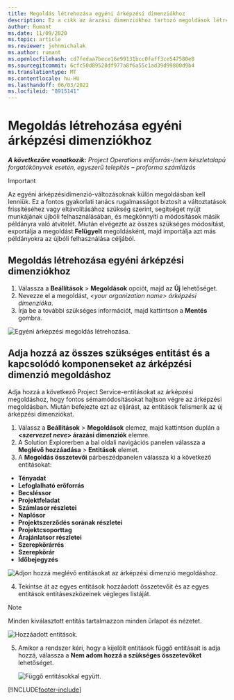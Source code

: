 ```yaml
---
title: Megoldás létrehozása egyéni árképzési dimenziókhoz
description: Ez a cikk az árazási dimenziókhoz tartozó megoldások létrehozásáról nyújt információt.
author: Rumant
ms.date: 11/09/2020
ms.topic: article
ms.reviewer: johnmichalak
ms.author: rumant
ms.openlocfilehash: cd7fedaa7bece16e99131bcc0faff3ce547580e8
ms.sourcegitcommit: 6cfc50d89528df977a8f6a55c1ad39d99800d9b4
ms.translationtype: MT
ms.contentlocale: hu-HU
ms.lasthandoff: 06/03/2022
ms.locfileid: "8915141"
---
```

# <a name="create-a-solution-for-custom-pricing-dimensions"></a>Megoldás létrehozása egyéni árképzési dimenziókhoz

 _**A következőre vonatkozik:** Project Operations erőforrás-/nem készletalapú forgatókönyvek esetén, egyszerű telepítés – proforma számlázás_ 

>[!IMPORTANT]
>Az egyéni árképzésidimenzió-változásoknak külön megoldásban kell lenniük. Ez a fontos gyakorlati tanács rugalmasságot biztosít a változtatások frissítéséhez vagy eltávolításához szükség szerint, segítséget nyújt munkájának újbóli felhasználásában, és megkönnyíti a módosítások másik példányra való átvitelét. Miután elvégezte az összes szükséges módosítást, exportálja a megoldást **Felügyelt** megoldásként, majd importálja azt más példányokra az újbóli felhasználása céljából.

## <a name="create-a-solution-for-custom-pricing-dimensions"></a>Megoldás létrehozása egyéni árképzési dimenziókhoz

1.  Válassza a **Beállítások** > **Megoldások** opciót, majd az **Új** lehetőséget.
2.  Nevezze el a megoldást, *\<your organization name\> árképzési dimenzióka*.
3. Írja be a további szükséges információt, majd kattintson a **Mentés** gombra.

  ![Egyéni árképzési megoldás létrehozása.](./media/Creation-of-custom-pricing-dimension-solution.png)
 
## <a name="add-all-required-entities-and-related-components-to-the-pricing-dimension-solution"></a>Adja hozzá az összes szükséges entitást és a kapcsolódó komponenseket az árképzési dimenzió megoldáshoz

Adja hozzá a következő Project Service-entitásokat az árképzési megoldáshoz, hogy fontos sémamódosításokat hajtson végre az árképzési megoldásban. Miután befejezte ezt az eljárást, az entitások felismerik az új árképzési dimenziókat.

1.  Válassz a **Beállítások** > **Megoldások** elemez, majd kattintson duplán a **<*szervezet neve*> árazási dimenziók** elemre.
2.  A Solution Explorerben a bal oldali navigációs panelen válassza a **Meglévő hozzáadása** > **Entitások** elemet.
3.  A **Megoldás összetevői** párbeszédpanelen válassza ki a következő entitásokat:
 
   - **Tényadat**
   - **Lefoglalható erőforrás**
   - **Becsléssor**
   - **Projektfeladat**
   - **Számlasor részletei**
   - **Naplósor**
   - **Projektszerződés sorának részletei**
   - **Projektcsoporttag**
   - **Árajánlatsor részletei**
   - **Szerepkörárrés**
   - **Szerepkörár**
   - **Időbejegyzés**
 
   ![Adjon hozzá meglévő entitásokat az árképzési dimenzió megoldáshoz.](./media/Existing-entities-to-PD-solution.png)
 
 4. Tekintse át az egyes entitások hozzáadott összetevőit és az egyes entitások entitáseszközeinek végleges listáját. 

   >[!NOTE]
   > Minden kiválasztott entitás tartalmazzon minden űrlapot és nézetet.

  ![Hozzáadott entitások.](./media/solution-component-selection.png)


5.  Amikor a rendszer kéri, hogy a kijelölt entitások függő entitásait is adja hozzá, válassza a **Nem adom hozzá a szükséges összetevőket** lehetőséget.

    ![Függő entitásokkal együtt.](./media/Do-not-include-required.png)


[!INCLUDE[footer-include](../includes/footer-banner.md)]